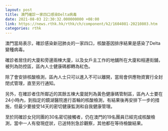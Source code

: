 ```yaml
---
layout: post
title: 澳門確診一家四口感染Delta病毒
date: 2021-08-03 22:30:32.000000000 +08:00
link: https://news.rthk.hk/rthk/ch/component/k2/1604081-20210803.htm
categories: rthk
---
```


澳門當局表示，確診感染新冠肺炎的一家四口，核酸基因排序結果是感染了Delta變種病毒。

確診者居住的大廈和旁邊兩楝大廈，以及女戶主工作的地舖所在大廈和相連街舖，被列為防控區，區內人士健康碼都轉為紅色。

除了會安排核酸檢測，區內人士只可以進入不可以離開，當局會供應物資實行全封閉式管理，直至另行通知。

另外，在確診者住所鄰近的其餘五棟大廈就列為黃色健康碼管制區，區內人士要在24小時內，到指定的鏡湖醫院進行首輪的核酸檢測，有結果後再安排下一步的措施，但最少要接受14天的密切健康監測和自我健康管理。

至於同確診女兒同團的30名密切接觸者，仍在澳門的19名團員已經完成核酸檢測，當中一人有發現症狀，已送特別急診觀察，其他都在等待檢酸結果。
